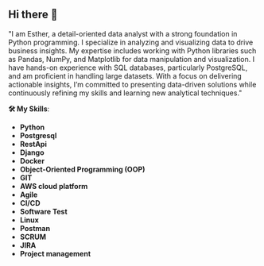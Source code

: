 ## Hi there 👋


"I am Esther, a detail-oriented data analyst with a strong foundation in Python programming. I specialize in analyzing and visualizing data to drive business insights. My expertise includes working with Python libraries such as Pandas, NumPy, and Matplotlib for data manipulation and visualization. I have hands-on experience with SQL databases, particularly PostgreSQL, and am proficient in handling large datasets. With a focus on delivering actionable insights, I’m committed to presenting data-driven solutions while continuously refining my skills and learning new analytical techniques."

**🛠️ My Skills**:
- **Python**
- **Postgresql**
- **RestApi**
- **Django**
- **Docker**
- **Object-Oriented Programming (OOP)**
- **GIT**
- **AWS cloud platform**
- **Agile**
- **CI/CD**
- **Software Test**
- **Linux**
- **Postman**
- **SCRUM**
- **JIRA**
- **Project management**
  

  
